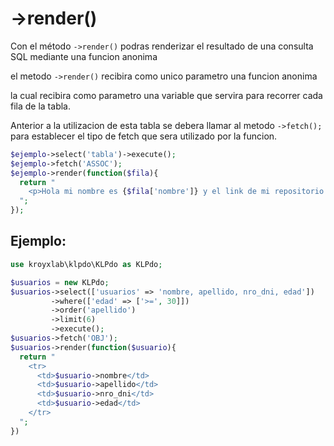 # ->render()

Con el método `->render()` podras renderizar el resultado de una consulta SQL mediante una funcion anonima

el metodo `->render()` recibira como unico parametro una funcion anonima 

la cual recibira como parametro una variable que servira para recorrer cada fila de la tabla.

Anterior a la utilizacion de esta tabla se debera llamar al metodo `->fetch();` para establecer el tipo de fetch que sera utilizado por la funcion.

```php
$ejemplo->select('tabla')->execute();
$ejemplo->fetch('ASSOC');
$ejemplo->render(function($fila){
  return "
    <p>Hola mi nombre es {$fila['nombre']} y el link de mi repositorio es {$fila['repositorio']}</p>
  ";
});
```

## Ejemplo:

```php
use kroyxlab\klpdo\KLPdo as KLPdo;

$usuarios = new KLPdo;
$usuarios->select(['usuarios' => 'nombre, apellido, nro_dni, edad'])
         ->where(['edad' => ['>=', 30]])
         ->order('apellido')
         ->limit(6)
         ->execute();
$usuarios->fetch('OBJ');
$usuarios->render(function($usuario){
  return "
    <tr>
      <td>$usuario->nombre</td>
      <td>$usuario->apellido</td>
      <td>$usuario->nro_dni</td>
      <td>$usuario->edad</td>
    </tr>
  ";
})
```